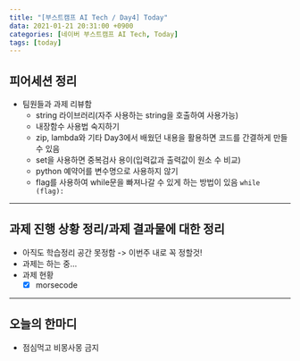 ```yaml
---
title: "[부스트캠프 AI Tech / Day4] Today"
data: 2021-01-21 20:31:00 +0900
categories: [네이버 부스트캠프 AI Tech, Today]
tags: [today]
---
```



## **피어세션 정리**

- 팀원들과 과제 리뷰함
  - string 라이브러리(자주 사용하는 string을 호출하여 사용가능)
  - 내장함수 사용법 숙지하기
  - zip, lambda와 기타 Day3에서 배웠던 내용을 활용하면 코드를 간결하게 만들 수 있음
  - set을 사용하면 중복검사 용이(입력값과 출력값이 원소 수 비교)
  - python 예약어를 변수명으로 사용하지 않기
  - flag를 사용하여 while문을 빠져나갈 수 있게 하는 방법이 있음 `while (flag):`

---

## **과제 진행 상황 정리/과제 결과물에 대한 정리**

- 아직도 학습정리 공간 못정함 -> 이번주 내로 꼭 정할것!
- 과제는 하는 중...
- 과제 현황
  - [X] morsecode

---

## **오늘의 한마디**

- 점심먹고 비몽사몽 금지
